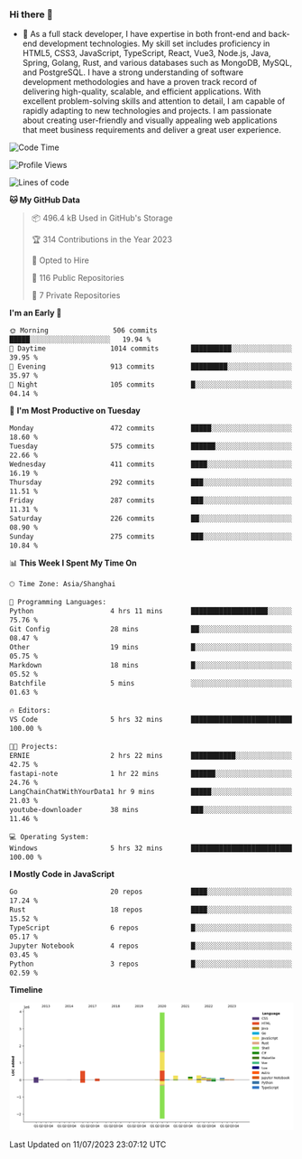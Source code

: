 ### Hi there 👋

- 🌱 As a full stack developer, I have expertise in both front-end and back-end development technologies. My skill set includes proficiency in HTML5, CSS3, JavaScript, TypeScript, React, Vue3, Node.js, Java, Spring, Golang, Rust, and various databases such as MongoDB, MySQL, and PostgreSQL. I have a strong understanding of software development methodologies and have a proven track record of delivering high-quality, scalable, and efficient applications. With excellent problem-solving skills and attention to detail, I am capable of rapidly adapting to new technologies and projects. I am passionate about creating user-friendly and visually appealing web applications that meet business requirements and deliver a great user experience.

<!--START_SECTION:waka-->
![Code Time](http://img.shields.io/badge/Code%20Time-1%2C062%20hrs%2010%20mins-blue)

![Profile Views](http://img.shields.io/badge/Profile%20Views-1-blue)

![Lines of code](https://img.shields.io/badge/From%20Hello%20World%20I%27ve%20Written-6.0%20million%20lines%20of%20code-blue)

**🐱 My GitHub Data** 

> 📦 496.4 kB Used in GitHub's Storage 
 > 
> 🏆 314 Contributions in the Year 2023
 > 
> 💼 Opted to Hire
 > 
> 📜 116 Public Repositories 
 > 
> 🔑 7 Private Repositories 
 > 
**I'm an Early 🐤** 

```text
🌞 Morning                506 commits         █████░░░░░░░░░░░░░░░░░░░░   19.94 % 
🌆 Daytime                1014 commits        ██████████░░░░░░░░░░░░░░░   39.95 % 
🌃 Evening                913 commits         █████████░░░░░░░░░░░░░░░░   35.97 % 
🌙 Night                  105 commits         █░░░░░░░░░░░░░░░░░░░░░░░░   04.14 % 
```
📅 **I'm Most Productive on Tuesday** 

```text
Monday                   472 commits         █████░░░░░░░░░░░░░░░░░░░░   18.60 % 
Tuesday                  575 commits         ██████░░░░░░░░░░░░░░░░░░░   22.66 % 
Wednesday                411 commits         ████░░░░░░░░░░░░░░░░░░░░░   16.19 % 
Thursday                 292 commits         ███░░░░░░░░░░░░░░░░░░░░░░   11.51 % 
Friday                   287 commits         ███░░░░░░░░░░░░░░░░░░░░░░   11.31 % 
Saturday                 226 commits         ██░░░░░░░░░░░░░░░░░░░░░░░   08.90 % 
Sunday                   275 commits         ███░░░░░░░░░░░░░░░░░░░░░░   10.84 % 
```


📊 **This Week I Spent My Time On** 

```text
🕑︎ Time Zone: Asia/Shanghai

💬 Programming Languages: 
Python                   4 hrs 11 mins       ███████████████████░░░░░░   75.76 % 
Git Config               28 mins             ██░░░░░░░░░░░░░░░░░░░░░░░   08.47 % 
Other                    19 mins             █░░░░░░░░░░░░░░░░░░░░░░░░   05.75 % 
Markdown                 18 mins             █░░░░░░░░░░░░░░░░░░░░░░░░   05.52 % 
Batchfile                5 mins              ░░░░░░░░░░░░░░░░░░░░░░░░░   01.63 % 

🔥 Editors: 
VS Code                  5 hrs 32 mins       █████████████████████████   100.00 % 

🐱‍💻 Projects: 
ERNIE                    2 hrs 22 mins       ███████████░░░░░░░░░░░░░░   42.75 % 
fastapi-note             1 hr 22 mins        ██████░░░░░░░░░░░░░░░░░░░   24.76 % 
LangChainChatWithYourData1 hr 9 mins         █████░░░░░░░░░░░░░░░░░░░░   21.03 % 
youtube-downloader       38 mins             ███░░░░░░░░░░░░░░░░░░░░░░   11.46 % 

💻 Operating System: 
Windows                  5 hrs 32 mins       █████████████████████████   100.00 % 
```

**I Mostly Code in JavaScript** 

```text
Go                       20 repos            ████░░░░░░░░░░░░░░░░░░░░░   17.24 % 
Rust                     18 repos            ████░░░░░░░░░░░░░░░░░░░░░   15.52 % 
TypeScript               6 repos             █░░░░░░░░░░░░░░░░░░░░░░░░   05.17 % 
Jupyter Notebook         4 repos             █░░░░░░░░░░░░░░░░░░░░░░░░   03.45 % 
Python                   3 repos             █░░░░░░░░░░░░░░░░░░░░░░░░   02.59 % 
```



**Timeline**

![Lines of Code chart](https://raw.githubusercontent.com/elton/elton/main/assets/bar_graph.png)


 Last Updated on 11/07/2023 23:07:12 UTC
<!--END_SECTION:waka-->

<!--
**elton/elton** is a ✨ _special_ ✨ repository because its `README.md` (this file) appears on your GitHub profile.

Here are some ideas to get you started:

- 🔭 I’m currently working on ...
- 🌱 I’m currently learning ...
- 👯 I’m looking to collaborate on ...
- 🤔 I’m looking for help with ...
- 💬 Ask me about ...
- 📫 How to reach me: ...
- 😄 Pronouns: ...
- ⚡ Fun fact: ...
-->
